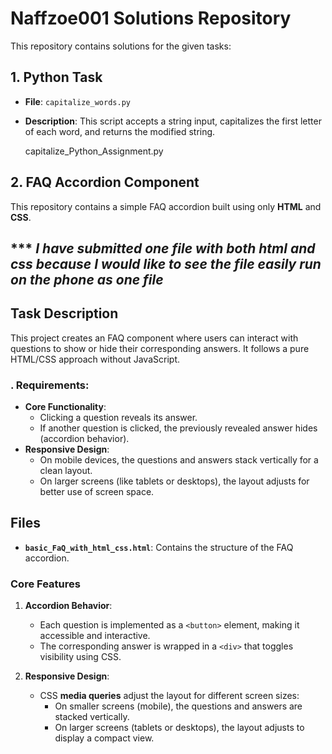 # Naffzoe001 Solutions Repository

This repository contains solutions for the given tasks:

## 1. Python Task
- **File**: `capitalize_words.py`
- **Description**: This script accepts a string input, capitalizes the first letter of each word, and returns the modified string.

  capitalize_Python_Assignment.py


  
##  2. FAQ Accordion Component

This repository contains a simple FAQ accordion built using only **HTML** and **CSS**.

*** _I have submitted one file with both html and css because I would like to see the file easily run on the phone as one file_
---

## **Task Description**
This project creates an FAQ component where users can interact with questions to show or hide their corresponding answers. It follows a pure HTML/CSS approach without JavaScript.

### . Requirements:
- **Core Functionality**:
  - Clicking a question reveals its answer.
  - If another question is clicked, the previously revealed answer hides (accordion behavior).
- **Responsive Design**:
  - On mobile devices, the questions and answers stack vertically for a clean layout.
  - On larger screens (like tablets or desktops), the layout adjusts for better use of screen space.
## **Files**

- **`basic_FaQ_with_html_css.html`**: Contains the structure of the FAQ accordion.

### **Core Features**
1. **Accordion Behavior**:
   - Each question is implemented as a `<button>` element, making it accessible and interactive.
   - The corresponding answer is wrapped in a `<div>` that toggles visibility using CSS.

2. **Responsive Design**:
   - CSS **media queries** adjust the layout for different screen sizes:
     - On smaller screens (mobile), the questions and answers are stacked vertically.
     - On larger screens (tablets or desktops), the layout adjusts to display a compact view.

